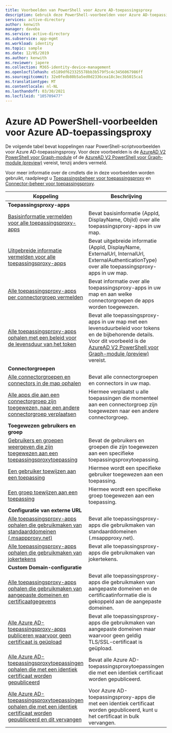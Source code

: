 ```yaml
---
title: Voorbeelden van PowerShell voor Azure AD-toepassingsproxy
description: Gebruik deze PowerShell-voorbeelden voor Azure AD-toepassingsproxy om informatie te krijgen over toepassingsproxy-apps en -connectors in uw map, gebruikers en groepen toe te wijzen aan apps en certificaatgegevens op te halen.
services: active-directory
author: kenwith
manager: daveba
ms.service: active-directory
ms.subservice: app-mgmt
ms.workload: identity
ms.topic: sample
ms.date: 12/05/2019
ms.author: kenwith
ms.reviewer: japere
ms.collection: M365-identity-device-management
ms.openlocfilehash: e5189df623325578bb3b579f5c4c3456067986ff
ms.sourcegitcommit: 32e0fedb80b5a5ed0d2336cea18c3ec3b5015ca1
ms.translationtype: MT
ms.contentlocale: nl-NL
ms.lasthandoff: 03/30/2021
ms.locfileid: "105709477"
---
```

# <a name="azure-ad-powershell-examples-for-azure-ad-application-proxy"></a>Azure AD PowerShell-voorbeelden voor Azure AD-toepassingsproxy

De volgende tabel bevat koppelingen naar PowerShell-scriptvoorbeelden voor Azure AD-toepassingsproxy. Voor deze voorbeelden is de [AzureAD V2 PowerShell voor Graph-module](/powershell/azure/active-directory/install-adv2) of de [AzureAD V2 PowerShell voor Graph-module (preview)](/powershell/azure/active-directory/install-adv2?view=azureadps-2.0-preview&preserve-view=true) vereist, tenzij anders vermeld.


Voor meer informatie over de cmdlets die in deze voorbeelden worden gebruikt, raadpleegt u [Toepassingsbeheer voor toepassingsproxy](/powershell/module/azuread/#application_proxy_application_management) en [Connector-beheer voor toepassingsproxy](/powershell/module/azuread/#application_proxy_connector_management).

| Koppeling | Beschrijving |
|---|---|
|**Toepassingsproxy-apps**||
| [Basisinformatie vermelden voor alle toepassingsproxy-apps](scripts/powershell-get-all-app-proxy-apps-basic.md) | Bevat basisinformatie (AppId, DisplayName, ObjId) over alle toepassingsproxy-apps in uw map. |
| [Uitgebreide informatie vermelden voor alle toepassingsproxy-apps](scripts/powershell-get-all-app-proxy-apps-extended.md) | Bevat uitgebreide informatie (AppId, DisplayName, ExternalUrl, InternalUrl, ExternalAuthenticationType) over alle toepassingsproxy-apps in uw map.  |
| [Alle toepassingsproxy-apps per connectorgroep vermelden](scripts/powershell-get-all-app-proxy-apps-by-connector-group.md) | Bevat informatie over alle toepassingsproxy-apps in uw map en aan welke connectorgroepen de apps worden toegewezen. |
| [Alle toepassingsproxy-apps ophalen met een beleid voor de levensduur van het token](scripts/powershell-get-all-app-proxy-apps-with-policy.md) | Bevat alle toepassingsproxy-apps in uw map met een levensduurbeleid voor tokens en de bijbehorende details. Voor dit voorbeeld is de [AzureAD V2 PowerShell voor Graph-module (preview)](/powershell/azure/active-directory/install-adv2?view=azureadps-2.0-preview&preserve-view=true) vereist. |
|**Connectorgroepen**||
| [Alle connectorgroepen en connectors in de map ophalen](scripts/powershell-get-all-connectors.md) | Bevat alle connectorgroepen en connectors in uw map. |
| [Alle apps die aan een connectorgroep zijn toegewezen, naar een andere connectorgroep verplaatsen](scripts/powershell-move-all-apps-to-connector-group.md) | Hiermee verplaatst u alle toepassingen die momenteel aan een connectorgroep zijn toegewezen naar een andere connectorgroep. |
|**Toegewezen gebruikers en groep**||
| [Gebruikers en groepen weergeven die zijn toegewezen aan een toepassingsproxytoepassing](scripts/powershell-display-users-group-of-app.md) | Bevat de gebruikers en groepen die zijn toegewezen aan een specifieke toepassingsproxytoepassing. |
| [Een gebruiker toewijzen aan een toepassing](scripts/powershell-assign-user-to-app.md) | Hiermee wordt een specifieke gebruiker toegewezen aan een toepassing. |
| [Een groep toewijzen aan een toepassing](scripts/powershell-assign-group-to-app.md) | Hiermee wordt een specifieke groep toegewezen aan een toepassing. |
|**Configuratie van externe URL**||
| [Alle toepassingsproxy-apps ophalen die gebruikmaken van standaarddomeinen (.msappproxy.net)](scripts/powershell-get-all-default-domain-apps.md)  | Bevat alle toepassingsproxy-apps die gebruikmaken van standaarddomeinen (.msappproxy.net). |
| [Alle toepassingsproxy-apps ophalen die gebruikmaken van jokertekens](scripts/powershell-get-all-wildcard-apps.md) | Bevat alle toepassingsproxy-apps die gebruikmaken van jokertekens. |
|**Custom Domain-configuratie**||
| [Alle toepassingsproxy-apps ophalen die gebruikmaken van aangepaste domeinen en certificaatgegevens](scripts/powershell-get-all-custom-domains-and-certs.md) | Bevat alle toepassingsproxy-apps die gebruikmaken van aangepaste domeinen en de certificaatinformatie die is gekoppeld aan de aangepaste domeinen. |
| [Alle Azure AD-toepassingsproxy-apps publiceren waarvoor geen certificaat is geüpload](scripts/powershell-get-all-custom-domain-no-cert.md) | Bevat alle toepassingsproxy-apps die gebruikmaken van aangepaste domeinen maar waarvoor geen geldig TLS/SSL-certificaat is geüpload. |
| [Alle Azure AD-toepassingsproxytoepassingen ophalen die met een identiek certificaat worden gepubliceerd](scripts/powershell-get-custom-domain-identical-cert.md) | Bevat alle Azure AD-toepassingsproxytoepassingen die met een identiek certificaat worden gepubliceerd. |
| [Alle Azure AD-toepassingsproxytoepassingen ophalen die met een identiek certificaat worden gepubliceerd en dit vervangen](scripts/powershell-get-custom-domain-replace-cert.md) | Voor Azure AD-toepassingsproxy-apps die met een identiek certificaat worden gepubliceerd, kunt u het certificaat in bulk vervangen. |
